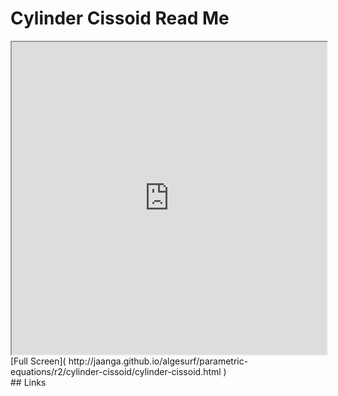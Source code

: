 Cylinder Cissoid  Read Me
===

<iframe src='http://jaanga.github.io/algesurf/parametric-equations/r2/cylinder-cissoid/cylinder-cissoid.html' width=100% height=500px >
There is an `iframe` here. It is not visible when viewed on github.com/algesurf. To view, please see 'Project Links' below.
</iframe>
[Full Screen]( http://jaanga.github.io/algesurf/parametric-equations/r2/cylinder-cissoid/cylinder-cissoid.html )
<br>
## Links 
<http://www.3d-meier.de/tut3/Seite155.html>  
